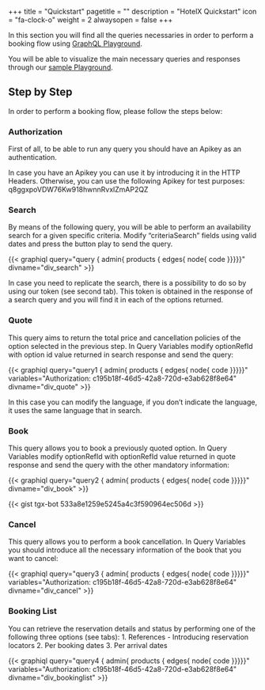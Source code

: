 +++
title = "Quickstart"
pagetitle = ""
description = "HotelX Quickstart"
icon = "fa-clock-o"
weight = 2
alwaysopen = false
+++

In this section you will find all the queries necessaries in order to perform a booking flow using [GraphQL Playground](https://api.travelgatex.com/). 

You will be able to visualize the main necessary queries and responses through our [sample Playground](https://graphqlbin.com/2k65c8). 

## Step by Step

In order to perform a booking flow, please follow the steps below:

### Authorization
First of all, to be able to run any query you should have an Apikey as an authentication.

In case you have an Apikey you can use it by introducing it in the HTTP Headers. Otherwise, you can use the following Apikey for test purposes: q8ggxpoVDW76Kw918hwnnRvxlZmAP2QZ

### Search 
By means of the following query, you will be able to perform an availability search for a given specific criteria.
Modify “criteriaSearch” fields using valid dates and press the button play to send the query.

{{< graphiql query="query { admin{ products { edges{ node{ code }}}}}" divname="div_search" >}}

In case you need to replicate the search, there is a possibility to do so by using our token (see second tab). This token is obtained in the response of a search query and you will find it in each of the options returned.

### Quote 

This query aims to return the total price and cancellation policies of the option selected in the previous step. In Query Variables modify optionRefId with option id value returned in search response and send the query: 

{{< graphiql query="query1 { admin{ products { edges{ node{ code }}}}}" variables="Authorization: c195b18f-46d5-42a8-720d-e3ab628f8e64" divname="div_quote" >}}

In this case you can modify the language, if you don’t indicate the language, it uses the same language that in search. 

### Book 

This query allows you to book a previously quoted option. In Query Variables modify optionRefId with optionRefId value returned in quote response and send the query with the other mandatory information:

<!--<object data="https://graphqlbin.com/1wxWIp" type="text/html" width="100%" height="400px" align="left">
</object>-->
{{< graphiql query="query2 { admin{ products { edges{ node{ code }}}}}" divname="div_book" >}}

{{< gist tgx-bot 533a8e1259e5245a4c3f590964ec506d >}}

### Cancel 

This query allows you to perform a book cancellation. In Query Variables you should introduce all the necessary information of the book that you want to cancel:

<!--<object data="https://graphqlbin.com/68LYhr" type="text/html" width="100%" height="400px" align="left">
</object>-->
{{< graphiql query="query3 { admin{ products { edges{ node{ code }}}}}" variables="Authorization: c195b18f-46d5-42a8-720d-e3ab628f8e64" divname="div_cancel" >}}

### Booking List

You can retrieve the reservation details and status by performing one of the following three options (see tabs):
    1. References - Introducing reservation locators 
    2. Per booking dates
    3. Per arrival dates

 <!--<object data="https://graphqlbin.com/0RvEU2" type="text/html" width="100%" height="400px" align="left">
</object>-->
{{< graphiql query="query4 { admin{ products { edges{ node{ code }}}}}" variables="Authorization: c195b18f-46d5-42a8-720d-e3ab628f8e64" divname="div_bookinglist" >}}


